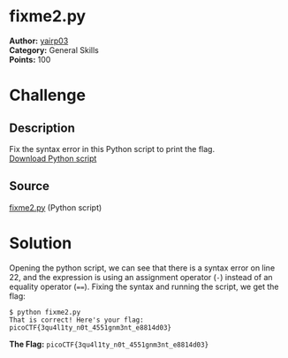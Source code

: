 # fixme2.py

**Author:** [yairp03](https://github.com/yairp03)  
**Category:** General Skills  
**Points:** 100

# Challenge

## Description

Fix the syntax error in this Python script to print the flag.  
[Download Python script](./fixme2.py)

## Source

[fixme2.py](./fixme2.py) (Python script)

# Solution

Opening the python script, we can see that there is a syntax error on line 22, and the expression is using an assignment operator (`-`) instead of an equality operator (`==`). Fixing the syntax and running the script, we get the flag:

```
$ python fixme2.py
That is correct! Here's your flag: picoCTF{3qu4l1ty_n0t_4551gnm3nt_e8814d03}
```

**The Flag:** `picoCTF{3qu4l1ty_n0t_4551gnm3nt_e8814d03}`
